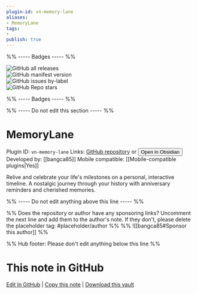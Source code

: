 ```yaml
---
plugin-id: vn-memory-lane
aliases:
- MemoryLane
tags: 
- 
publish: true
---
```


%% ----- Badges ----- %%

![GitHub all releases](https://img.shields.io/github/downloads/bangca85/obsidian-memorylane-plugin/total?color=573E7A&logo=github&style=for-the-badge)   
![GitHub manifest version](https://img.shields.io/github/manifest-json/v/bangca85/obsidian-memorylane-plugin?color=573E7A&logo=github&style=for-the-badge)   
![GitHub issues by-label](https://img.shields.io/github/issues/bangca85/obsidian-memorylane-plugin/help%20wanted?color=573E7A&logo=github&style=for-the-badge)   
![GitHub Repo stars](https://img.shields.io/github/stars/bangca85/obsidian-memorylane-plugin?color=573E7A&logo=github&style=for-the-badge)

%% ----- Badges ----- %%

%% ----- Do not edit this section ----- %%

# MemoryLane

Plugin ID: `vn-memory-lane`
Links: [GitHub repository](https://github.com/bangca85/obsidian-memorylane-plugin) or [<button id=HH>Open in Obsidian</button>](obsidian://show-plugin?id=vn-memory-lane)
Developed by: [[bangca85]]
Mobile compatible: [[Mobile-compatible plugins|Yes]]

Relive and celebrate your life's milestones on a personal, interactive timeline. A nostalgic journey through your history with anniversary reminders and cherished memories.

%% ----- Do not edit anything above this line ----- %% 

%% Does the repository or author have any sponsoring links? Uncomment the next line and add them to the author's note. If they don't, please delete the placeholder tag: #placeholder/author %%
%% ![[bangca85#Sponsor this author]] %%

%% Hub footer: Please don't edit anything below this line %%

# This note in GitHub

<span class="git-footer">[Edit In GitHub](https://github.dev/obsidian-community/obsidian-hub/blob/main/02%20-%20Community%20Expansions/02.05%20All%20Community%20Expansions/Plugins/vn-memory-lane.md "git-hub-edit-note") | [Copy this note](https://raw.githubusercontent.com/obsidian-community/obsidian-hub/main/02%20-%20Community%20Expansions/02.05%20All%20Community%20Expansions/Plugins/vn-memory-lane.md "git-hub-copy-note") | [Download this vault](https://github.com/obsidian-community/obsidian-hub/archive/refs/heads/main.zip "git-hub-download-vault") </span>
